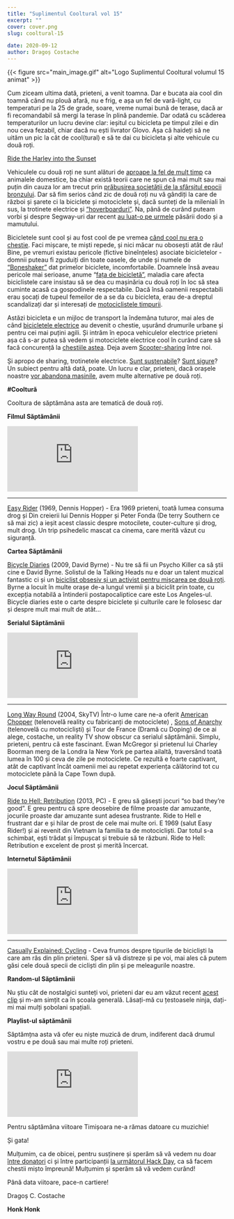 ```yaml
---
title: "Suplimentul Cooltural vol 15"
excerpt: ""
cover: cover.png
slug: cooltural-15

date: 2020-09-12
author: Dragoș Costache
---
```


{{< figure src="main_image.gif" alt="Logo Suplimentul Cooltural volumul 15 animat" >}}

Cum ziceam ultima dată, prieteni, a venit toamna. Dar e bucata aia cool din toamnă când nu plouă afară, nu e frig, e așa un fel de vară-light, cu temperaturi pe la 25 de grade, soare, vreme numai bună de terase, dacă ar fi recomandabil să mergi la terase în plină pandemie. Dar odată cu scăderea temperaturilor un lucru devine clar: ieșitul cu bicicleta pe timpul zilei e din nou ceva fezabil, chiar dacă nu ești livrator Glovo. Așa că haideți să ne uităm un pic la cât de cool(tural) e să te dai cu bicicleta și alte vehicule cu două roți.

[Ride the Harley into the Sunset](https://www.youtube.com/watch?v=58RSC7HO9aU)

Vehiculele cu două roți ne sunt alături de [aproape la fel de mult timp](https://www.youtube.com/watch?v=dw_7nYDjHnw) ca animalele domestice, ba chiar există teorii care ne spun că mai mult sau mai puțin din cauza lor am trecut prin [prăbușirea societății de la sfârșitul epocii bronzului](https://www.youtube.com/watch?v=aq4G-7v-_xI). Dar să fim serios când zic de două roți nu vă gândiți la care de război și șarete ci la biciclete și motociclete și, dacă sunteți de la mileniali în sus, la trotinete electrice și [“hoverboarduri”](https://en.wikipedia.org/wiki/Self-balancing_scooter). Na, până de curând puteam vorbi și despre Segway-uri dar recent [au luat-o pe urmele](https://www.nytimes.com/2020/06/24/business/segway-pt-discontinued.html) păsării dodo și a mamutului.

Bicicletele sunt cool și au fost cool de pe vremea [când cool nu era o chestie](https://www.theguardian.com/environment/bike-blog/2015/jun/09/feminism-escape-widneing-gene-pools-secret-history-of-19th-century-cyclists). Faci mișcare, te miști repede, și nici măcar nu obosești atât de rău! Bine, pe vremuri existau pericole (fictive bineînțeles) asociate bicicletelor - domnii puteau fi zguduiți din toate oasele, de unde și numele de [“Boneshaker”](https://en.wikipedia.org/wiki/Velocipede#Boneshaker) dat primelor biciclete, incomfortabile. Doamnele însă aveau pericole mai serioase, anume “[fața de bicicletă”](https://www.vox.com/2014/7/8/5880931/the-19th-century-health-scare-that-told-women-to-worry-about-bicycle), maladia care afecta biciclistele care insistau să se dea cu mașinăria cu două roți în loc să stea cuminte acasă ca gospodinele respectabile. Dacă însă oamenii respectabili erau șocați de tupeul femeilor de a se da cu bicicleta, erau de-a dreptul scandalizați dar și interesați de [motociclistele timpurii](https://en.wikipedia.org/wiki/Lillian_La_France).

Astăzi bicicleta e un mijloc de transport la îndemâna tuturor, mai ales de când [bicicletele electrice](https://www.wired.com/gallery/best-electric-bikes/) au devenit o chestie, ușurând drumurile urbane și pentru cei mai puțini agili. Și intrăm în epoca vehiculelor electrice prieteni așa că s-ar putea să vedem și motociclete electrice cool în curând care să facă concurență la [chestiile astea](https://www.wired.com/gallery/best-electric-bikes/). Deja avem [Scooter-sharing](https://blinkee.city/ro) între noi. 

Și apropo de sharing, trotinetele electrice. [Sunt sustenabile](https://youmatter.world/en/sustainable-mobility-electric-scooters-28897/)? [Sunt sigure](https://www.hopkinsallchildrens.org/ACH-News/General-News/Are-Electric-Scooters-Safe#:~:text=In%20the%20Austin%20study%2C%204.7,among%20riders%2018%20or%20younger.&text=That's%20unusual%2C%20according%20to%20the,helmets%2C%20which%20increases%20the%20danger.)? Un subiect pentru altă dată, poate. Un lucru e clar, prieteni, dacă orașele noastre [vor abandona mașinile](https://www.economist.com/europe/2019/08/01/streets-ahead), avem multe alternative pe două roți.

**#Cooltură**

Cooltura de săptămâna asta are tematică de două roți.

**Filmul Săptămânii**

<div class="embed-responsive is-16by9">
  <iframe src="https://www.youtube-nocookie.com/embed/J1cDECkN2xg" frameborder="0" allow="accelerometer; autoplay; encrypted-media; gyroscope; picture-in-picture" allowfullscreen></iframe>
</div>

---

[Easy Rider](https://www.youtube.com/watch?v=J1cDECkN2xg) (1969, Dennis Hopper) - Era 1969 prieteni, toată lumea consuma drog și Din creierii lui Dennis Hopper și Peter Fonda (De terry Southern ce să mai zic) a ieșit acest classic despre motocilete, couter-culture și drog, mult drog. Un trip psihedelic mascat ca cinema, care merită văzut cu siguranță.

**Cartea Săptămânii**

[Bicycle Diaries](https://www.goodreads.com/book/show/6477815-bicycle-diaries) (2009, David Byrne) - Nu tre să fii un Psycho Killer ca să știi cine e David Byrne. Solistul de la Talking Heads nu e doar un talent muzical fantastic ci și un [biciclist obsesiv și un activist pentru mișcarea pe două roți](https://www.npr.org/templates/story/story.php?storyId=113386842&t=1599761330139). Byrne a locuit în multe orașe de-a lungul vremii și a biciclit prin toate, cu excepția notabilă a întinderii postapocaliptice care este Los Angeles-ul. Bicycle diaries este o carte despre biciclete și culturile care le folosesc dar și despre mult mai mult de atât…

**Serialul Săptămânii**

<div class="embed-responsive is-16by9">
  <iframe src="https://www.youtube-nocookie.com/embed/4-0uBcnmE2M" frameborder="0" allow="accelerometer; autoplay; encrypted-media; gyroscope; picture-in-picture" allowfullscreen></iframe>
</div>

---

[Long Way Round](https://www.youtube.com/watch?v=4-0uBcnmE2M) (2004, SkyTV) Într-o lume care ne-a oferit [American Chopper](https://en.wikipedia.org/wiki/American_Chopper) (telenovelă reality cu fabricanți de motociclete) , [Sons of Anarchy](https://en.wikipedia.org/wiki/Sons_of_Anarchy) (telenovelă cu motocicliști) și Tour de France (Dramă cu Doping) de ce ai alege, costache, un reality TV show obscur ca serialul săptămânii. Simplu, prieteni, pentru că este fascinant. Ewan McGregor și prietenul lui Charley Boorman merg de la Londra la New York pe partea ailaltă, traversând toată lumea în 100 și ceva de zile pe motociclete. Ce rezultă e foarte captivant, atât de captivant încât oamenii mei au repetat experiența călătorind tot cu motociclete până la Cape Town după.

**Jocul Săptămânii**

[Ride to Hell: Retribution](https://en.wikipedia.org/wiki/Ride_to_Hell:_Retribution) (2013, PC) - E greu să găsești jocuri “so bad they’re good”. E greu pentru că spre deosebire de filme proaste dar amuzante, jocurile proaste dar amuzante sunt adesea frustrante. Ride to Hell e frustrant dar e și hilar de prost de cele mai multe ori. E 1969 (salut Easy Rider!) și ai revenit din Vietnam la familia ta de motocicliști. Dar totul s-a schimbat, ești trădat și împușcat și trebuie să te răzbuni. Ride to Hell: Retribution e excelent de prost și merită încercat. 

**Internetul Săptămânii**

<div class="embed-responsive is-16by9">
  <iframe src="https://www.youtube-nocookie.com/embed/5EE8m8mmq1k" frameborder="0" allow="accelerometer; autoplay; encrypted-media; gyroscope; picture-in-picture" allowfullscreen></iframe>
</div>

---

[Casually Explained: Cycling](https://www.youtube.com/watch?v=5EE8m8mmq1k) - Ceva frumos despre tipurile de bicicliști la care am râs din plin prieteni. Sper să vă distreze și pe voi, mai ales că putem găsi cele două specii de cicliști din plin și pe meleagurile noastre.

**Random-ul Săptămânii**

Nu știu cât de nostalgici sunteți voi, prieteni dar eu am văzut recent [acest clip](https://www.youtube.com/watch?v=UdSDuJu04xU) și m-am simțit ca în școala generală. Lăsați-mă cu țestoasele ninja, dați-mi mai mulți șobolani spațiali.

**Playlist-ul săptămânii**

Săptămțna asta vă ofer eu niște muzică de drum, indiferent dacă drumul vostru e pe două sau mai multe roți prieteni. 

<div class="embed-responsive is-16by9">
  <iframe src="https://open.spotify.com/embed/playlist/4CX20yZLss1vBqUNyzhM3O" frameborder="0" allowtransparency="true" allow="encrypted-media"></iframe>
</div>

Pentru săptămâna viitoare Timișoara ne-a rămas datoare cu muzichie!

Și gata!

Mulțumim, ca de obicei, pentru susținere și sperăm să vă vedem nu doar [între donatori](https://code4.ro/ro/doneaza/) ci și între participanții [la următorul Hack Day](https://tfsg.code4.ro/ro/), ca să facem chestii mișto împreună! Mulțumim și sperăm să vă vedem curând!

Până data viitoare, pace-n cartiere!

Dragoș C. Costache

**Honk Honk**

